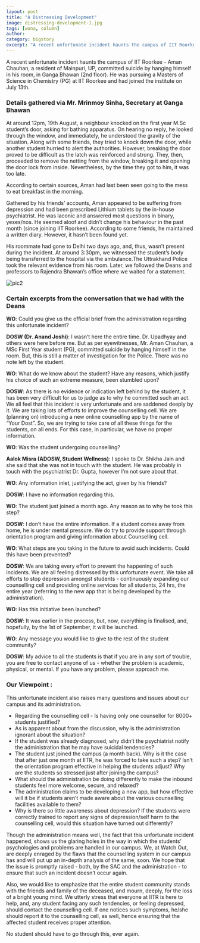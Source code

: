 ```yaml
---
layout: post
title: "A Distressing Development"
image: distressing-development-1.jpg
tags: [wona, column]
author:
category: bigstory 
excerpt: "A recent unfortunate incident haunts the campus of IIT Roorkee - Aman Chauhan, a resident of Mainpuri, UP, committed suicide by hanging himself in his room, in Ganga Bhawan (2nd floor). He was pursuing a Masters of Science in Chemistry (PG) at IIT Roorkee and had joined the institute on July 13th."
---
```


A recent unfortunate incident haunts the campus of IIT Roorkee - Aman Chauhan, a resident of Mainpuri, UP, committed suicide by hanging himself in his room, in Ganga Bhawan (2nd floor). He was pursuing a Masters of Science in Chemistry (PG) at IIT Roorkee and had joined the institute on July 13th. 

### Details gathered via Mr. Mrinmoy Sinha, Secretary at Ganga Bhawan

At around 12pm, 19th August, a neighbour knocked on the first year M.Sc student’s door, asking for bathing apparatus. On hearing no reply, he looked through the window, and immediately, he understood the gravity of the situation. Along with some friends, they tried to knock down the door, while another student hurried to alert the authorities. However, breaking the door proved to be difficult as the latch was reinforced and strong. They, then, proceeded to remove the netting from the window, breaking it and opening the door lock from inside. Nevertheless, by the time they got to him, it was too late. 

According to certain sources, Aman had last been seen going to the mess to eat breakfast in the morning. 

Gathered by his friends’ accounts, Aman appeared to be suffering from depression and had been prescribed Lithium tablets by the in-house psychiatrist. He was laconic and answered most questions in binary, yeses/nos. He seemed aloof and didn’t change his behaviour in the past month (since joining IIT Roorkee). According to some friends, he maintained a written diary. However, it hasn’t been found yet. 

His roommate had gone to Delhi two days ago, and, thus, wasn’t present during the incident. At around 3:30pm, we witnessed the student’s body being transferred to the hospital via the ambulance.The Uttrakhand Police took the relevant evidence from his room. Later, we followed the Deans and professors to Rajendra Bhawan’s office where we waited for a statement.

![pic2](http://ketangupta.in/wona-images/posts/distressing-development-2.png) 

### Certain excerpts from the conversation that we had with the Deans

**WO**: Could you give us the official brief from the administration regarding this unfortunate incident?

**DOSW (Dr. Anand Joshi)**: I wasn’t here the entire time. Dr. Upadhyay and others were here before me. But as per eyewitnesses, Mr. Aman Chauhan, a MSc First Year student (PG), committed suicide by hanging himself in the room. But, this is still a matter of investigation for the Police. There was no note left by the student. 

**WO**: What do we know about the student? Have any reasons, which justify his choice of such an extreme measure, been stumbled upon?

**DOSW**: As there is no evidence or indication left behind by the student, it has been very difficult for us to judge as to why he committed such an act. We all feel that this incident is very unfortunate and are saddened deeply by it. We are taking lots of efforts to improve the counselling cell. We are (planning on) introducing a new online counselling app by the name of “Your Dost”. So, we are trying to take care of all these things for the students, on all ends. For this case, in particular, we have no proper information. 

**WO**: Was the student undergoing counselling?

**Aalok Misra (ADOSW, Student Wellness)**: I spoke to Dr. Shikha Jain and she said that she was not in touch with the student. He was probably in touch with the psychiatrist Dr. Gupta, however I’m not sure about that. 

**WO**: Any information inlet, justifying the act, given by his friends?

**DOSW**: I have no information regarding this. 

**WO**: The student just joined a month ago. Any reason as to why he took this step?

**DOSW**: I don’t have the entire information. If a student comes away from home, he is under mental pressure. We do try to provide support through orientation program and giving information about Counselling cell.

**WO**: What steps are you taking in the future to avoid such incidents. Could this have been prevented?

**DOSW**: We are taking every effort to prevent the happening of such incidents. We are all feeling distressed by this unfortunate event. We take all efforts to stop depression amongst students - continuously expanding our counselling cell and providing online services for all students, 24 hrs, the entire year (referring to the new app that is being developed by the administration). 

**WO**: Has this initiative been launched?

**DOSW**: It was earlier in the process, but, now, everything is finalised, and, hopefully, by the 1st of September, it will be launched. 

**WO**: Any message you would like to give to the rest of the student community?

**DOSW**: My advice to all the students is that if you are in any sort of trouble, you are free to contact anyone of us - whether the problem is academic, physical, or mental. If you have any problem, please approach me. 

### Our Viewpoint :

This unfortunate incident also raises many questions and issues about our campus and its administration.

- Regarding the counselling cell - Is having only one counsellor for 8000+ students justified?
- As is apparent about from the discussion, why is the administration ignorant about the situation? 
- If the student was already diagnosed, why didn’t the psychiatrist notify the administration that he may have suicidal tendencies?
- The student just joined the campus (a month back). Why is it the case that after just one month at IITR, he was forced to take such a step? Isn’t the orientation program effective in helping the students adjust? Why are the students so stressed just after joining the campus?
- What should the administration be doing differently to make the inbound students feel more welcome, secure, and relaxed?
- The administration claims to be developing a new app, but how effective will it be if students aren’t made aware about the various counselling facilities available to them?
- Why is there so little awareness about depression? If the students were correctly trained to report any signs of depression/self harm to the counselling cell, would this situation have turned out differently?

Though the administration means well, the fact that this unfortunate incident happened, shows us the glaring holes in the way in which the students’ psychologies and problems are handled in our campus. We, at Watch Out, are deeply enraged by the flaws that the counselling system in our campus has and will put up an in-depth analysis of the same, soon. We hope that the issue is promptly raised - both, by the SAC and the administration - to ensure that such an incident doesn’t occur again. 

Also, we would like to emphasize that the entire student community stands with the friends and family of the deceased, and mourn, deeply, for the loss of a bright young mind. We utterly stress that everyone at IITR is here to help, and, any student facing any such tendencies, or feeling depressed, should contact the counselling cell. If one notices such symptoms, he/she should report it to the counselling cell, as well, hence ensuring that the affected student receives proper attention. 

No student should have to go through this, ever again.
